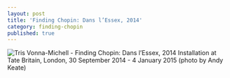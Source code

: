 ```yaml
---
layout: post
title: 'Finding Chopin: Dans l’Essex, 2014'
category: finding-chopin
published: true
---
```


![Tris Vonna-Michell - Finding Chopin: Dans l’Essex, 2014]({{site.baseurl}}/assets/img/0406-finding-chopin-dans-lessex-2014.jpg)
Installation at Tate Britain, London, 30 September 2014 - 4 January 2015 (photo by Andy Keate)
